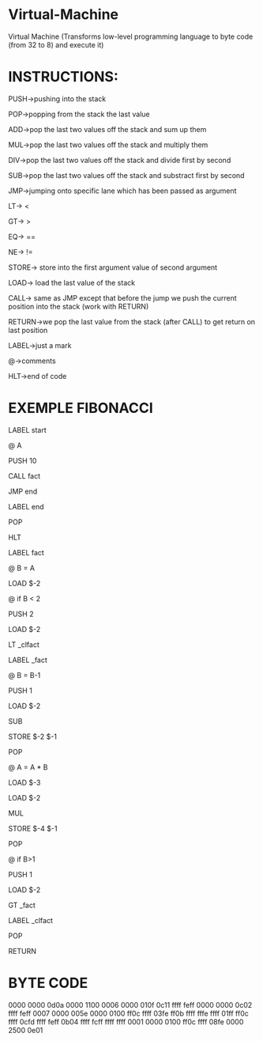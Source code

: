 # Virtual-Machine
Virtual Machine (Transforms low-level programming language to byte code (from 32 to 8) and execute it)


# INSTRUCTIONS:

PUSH->pushing into the stack

POP->popping from the stack the last value

ADD->pop the last two values off the stack and sum up them

MUL->pop the last two values off the stack and multiply them

DIV->pop the last two values off the stack and divide first by second 

SUB->pop the last two values off the stack and substract first by second

JMP->jumping onto specific lane which has been passed as argument

LT-> <

GT-> >

EQ-> ==

NE-> !=

STORE-> store into the first argument value of second argument

LOAD-> load the last value of the stack

CALL-> same as JMP except that before the jump we push the current position into the stack (work with RETURN)

RETURN->we pop the last value from the stack (after CALL) to get return on last position

LABEL->just a mark

@->comments

HLT->end of code

# EXEMPLE FIBONACCI

LABEL start

@ A

  PUSH 10
  
  CALL fact
  
  JMP end
  
LABEL end

  POP
  
  HLT
  
LABEL fact

  @ B = A 
  
  LOAD $-2
  
@ if B < 2

  PUSH 2
  
  LOAD $-2
  
  LT _clfact
  
LABEL _fact

  @ B = B-1
  
  PUSH 1
  
  LOAD $-2
  
  SUB
  
  STORE $-2 $-1
  
  POP
  
  @ A = A * B
  
  LOAD $-3
  
  LOAD $-2
  
  MUL
  
  STORE $-4 $-1
  
  POP
  
  @ if B>1
  
  PUSH 1
  
  LOAD $-2
  
  GT _fact
  
LABEL _clfact

  POP
  
  RETURN
  
  # BYTE CODE
  
0000 0000 0d0a 0000 1100 0006 0000 010f
0c11 ffff feff 0000 0000 0c02 ffff feff
0007 0000 005e 0000 0100 ff0c ffff 03fe
ff0b ffff fffe ffff 01ff ff0c ffff 0cfd
ffff feff 0b04 ffff fcff ffff ffff 0001
0000 0100 ff0c ffff 08fe 0000 2500 0e01


